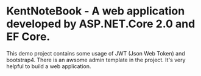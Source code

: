 # KentNoteBook - A web application developed by ASP.NET.Core 2.0 and EF Core.


This demo project contains some usage of JWT (Json Web Token) and bootstrap4. There is an awsome admin template in the project.
It's very helpful to build a web application.
